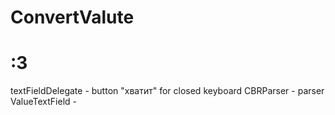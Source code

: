 # ConvertValute
# :3
textFieldDelegate - button "хватит" for closed keyboard 
CBRParser - parser
ValueTextField - 

